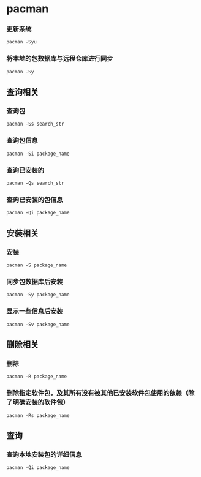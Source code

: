 # pacman

### 更新系统
```
pacman -Syu
```

### 将本地的包数据库与远程仓库进行同步
```
pacman -Sy
```

## 查询相关

### 查询包
```
pacman -Ss search_str
```

### 查询包信息
```
pacman -Si package_name
```

### 查询已安装的
```
pacman -Qs search_str
```

### 查询已安装的包信息
```
pacman -Qi package_name
```

## 安装相关

### 安装
```
pacman -S package_name
```

### 同步包数据库后安装
```
pacman -Sy package_name
```

### 显示一些信息后安装
```
pacman -Sv package_name
```

## 删除相关

### 删除
```
pacman -R package_name
```

### 删除指定软件包，及其所有没有被其他已安装软件包使用的依赖（除了明确安装的软件包）
```
pacman -Rs package_name
```

## 查询

### 查询本地安装包的详细信息
```
pacman -Qi package_name
```
